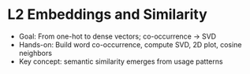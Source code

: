# L2 Embeddings and Similarity

- Goal: From one-hot to dense vectors; co-occurrence → SVD
- Hands-on: Build word co-occurrence, compute SVD, 2D plot, cosine neighbors
- Key concept: semantic similarity emerges from usage patterns
